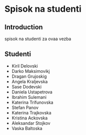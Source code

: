 # Spisok na studenti

## Introduction

spisok na studenti za ovaa vezba

## Studenti

- Kiril Delovski
- Darko Maksimovikj
- Dragan Grujoskig
- Angela Kraljevska
- Sase Dodevski
- Daniela Ustapetrova
- Ibrahim Sulemani
- Katerina Trifunovska
- Stefan Panov
- Katerina Trajkovska
- Kristina Ackovska
- Aleksandar Stojkov
- Vaska Baltoska
